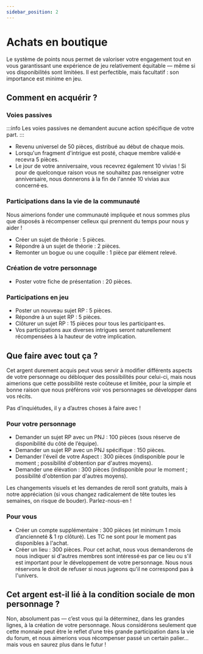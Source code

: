 ```yaml
---
sidebar_position: 2
---
```


# Achats en boutique

Le système de points nous permet de valoriser votre engagement tout en vous garantissant une expérience de jeu relativement équitable — même si vos disponibilités sont limitées. Il est perfectible, mais facultatif : son importance est minime en jeu.

## Comment en acquérir ?

### Voies passives

:::info
Les voies passives ne demandent aucune action spécifique de votre part.
:::

- Revenu universel de 50 pièces, distribué au début de chaque mois.
- Lorsqu'un fragment d'intrigue est posté, chaque membre validé·e recevra 5 pièces.
- Le jour de votre anniversaire, vous recevrez également 10 vivias ! Si pour de quelconque raison vous ne souhaitez pas renseigner votre anniversaire, nous donnerons à la fin de l'année 10 vivias aux concerné·es.

### Participations dans la vie de la communauté

Nous aimerions fonder une communauté impliquée et nous sommes plus que disposés à récompenser celleux qui prennent du temps pour nous y aider !

- Créer un sujet de théorie : 5 pièces.
- Répondre à un sujet de théorie : 2 pièces.
- Remonter un bogue ou une coquille : 1 pièce par élément relevé.

### Création de votre personnage

- Poster votre fiche de présentation : 20 pièces.

### Participations en jeu

- Poster un nouveau sujet RP : 5 pièces.
- Répondre à un sujet RP : 5 pièces.
- Clôturer un sujet RP : 15 pièces pour tous les participant·es.
- Vos participations aux diverses intrigues seront naturellement récompensées à la hauteur de votre implication.

## Que faire avec tout ça ?

Cet argent durement acquis peut vous servir à modifier différents aspects de votre personnage ou débloquer des possibilités pour celui-ci, mais nous aimerions que cette possibilité reste coûteuse et limitée, pour la simple et bonne raison que nous préférons voir vos personnages se développer dans vos récits.

Pas d’inquiétudes, il y a d’autres choses à faire avec !

### Pour votre personnage

- Demander un sujet RP avec un PNJ : 100 pièces (sous réserve de disponibilité du côté de l’équipe).
- Demander un sujet RP avec un PNJ spécifique : 150 pièces.
- Demander l'éveil de votre Aspect : 300 pièces (indisponible pour le moment ; possibilité d'obtention par d'autres moyens).
- Demander une élévation : 300 pièces (indisponible pour le moment ; possibilité d'obtention par d'autres moyens).

Les changements visuels et les demandes de reroll sont gratuits, mais à notre appréciation (si vous changez radicalement de tête toutes les semaines, on risque de bouder). Parlez-nous-en !

### Pour vous

- Créer un compte supplémentaire : 300 pièces (et minimum 1 mois d’ancienneté & 1 rp clôturé). Les TC ne sont pour le moment pas disponibles à l'achat.
- Créer un lieu : 300 pièces. Pour cet achat, nous vous demanderons de nous indiquer si d'autres membres sont intéressé·es par ce lieu ou s'il est important pour le développement de votre personnage. Nous nous réservons le droit de refuser si nous jugeons qu'il ne correspond pas à l'univers.

## Cet argent est-il lié à la condition sociale de mon personnage ?

Non, absolument pas — c’est vous qui la déterminez, dans les grandes lignes, à la création de votre personnage. Nous considérons seulement que cette monnaie peut être le reflet d’une très grande participation dans la vie du forum, et nous aimerions vous récompenser passé un certain palier… mais vous en saurez plus dans le futur !

